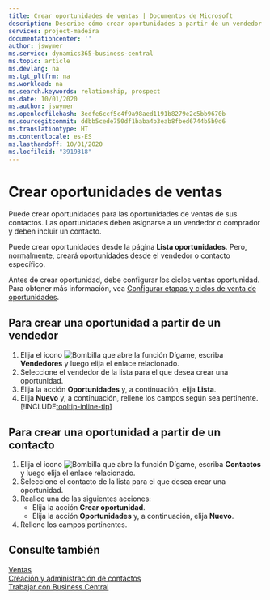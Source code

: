 ```yaml
---
title: Crear oportunidades de ventas | Documentos de Microsoft
description: Describe cómo crear oportunidades a partir de un vendedor o un contacto en Business Central.
services: project-madeira
documentationcenter: ''
author: jswymer
ms.service: dynamics365-business-central
ms.topic: article
ms.devlang: na
ms.tgt_pltfrm: na
ms.workload: na
ms.search.keywords: relationship, prospect
ms.date: 10/01/2020
ms.author: jswymer
ms.openlocfilehash: 3edfe6ccf5c4f9a98aed1191b8279e2c5bb9670b
ms.sourcegitcommit: ddbb5cede750df1baba4b3eab8fbed6744b5b9d6
ms.translationtype: HT
ms.contentlocale: es-ES
ms.lasthandoff: 10/01/2020
ms.locfileid: "3919318"
---
```

# <a name="create-sales-opportunities"></a>Crear oportunidades de ventas
Puede crear oportunidades para las oportunidades de ventas de sus contactos. Las oportunidades deben asignarse a un vendedor o comprador y deben incluir un contacto.

Puede crear oportunidades desde la página **Lista oportunidades**. Pero, normalmente, creará oportunidades desde el vendedor o contacto específico.

Antes de crear oportunidad, debe configurar los ciclos ventas oportunidad. Para obtener más información, vea [Configurar etapas y ciclos de venta de oportunidades](marketing-how-setup-opportunity-sales-cycles-stages.md).

## <a name="to-create-an-opportunity-from-a-salesperson"></a>Para crear una oportunidad a partir de un vendedor
1. Elija el icono ![Bombilla que abre la función Dígame](media/ui-search/search_small.png "Dígame qué desea hacer"), escriba **Vendedores** y luego elija el enlace relacionado.
2. Seleccione el vendedor de la lista para el que desea crear una oportunidad.
3. Elija la acción **Oportunidades** y, a continuación, elija **Lista**.
4. Elija **Nuevo** y, a continuación, rellene los campos según sea pertinente. [!INCLUDE[tooltip-inline-tip](includes/tooltip-inline-tip_md.md)]  



## <a name="to-create-an-opportunity-from-a-contact"></a>Para crear una oportunidad a partir de un contacto
1. Elija el icono ![Bombilla que abre la función Dígame](media/ui-search/search_small.png "Dígame qué desea hacer"), escriba **Contactos** y luego elija el enlace relacionado.
2. Seleccione el contacto de la lista para el que desea crear una oportunidad.
3. Realice una de las siguientes acciones:
   * Elija la acción **Crear oportunidad**.
   * Elija la acción **Oportunidades** y, a continuación, elija **Nuevo**.
4. Rellene los campos pertinentes.

## <a name="see-also"></a>Consulte también
[Ventas](sales-manage-sales.md)  
[Creación y administración de contactos](marketing-contacts.md)  
[Trabajar con Business Central](ui-work-product.md)
